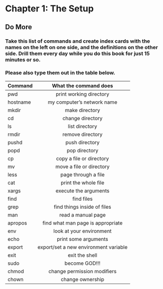 
# Chapter 1: The Setup

## Do More

### Take this list of commands and create index cards with the names on the left on one side, and the definitions on the other side. Drill them every day while you do this book for just 15 minutes or so. 

### Please also type them out in the table below.

| Command  | What the command does                  |
| -------- |:--------------------------------------:|
| pwd      | print working directory                |
| hostname | my computer’s network name             |
| mkdir    | make directory                         |
| cd       | change directory                       |
| ls       | list directory                         |
| rmdir    | remove directory                       |
| pushd    | push directory                         |
| popd     | pop directory                          | 
| cp       | copy a file or directory               |
| mv       | move a file or directory               |
| less     | page through a file                    |
| cat      | print the whole file                   |
| xargs    | execute the arguments                  |
| find     | find files                             |
| grep     | find things inside of files            |
| man      | read a manual page                     |
| apropos  | find what man page is appropriate      |
| env      | look at your environment               |
| echo     | print some arguments                   |
| export   | export/set a new environment variable  |
| exit     | exit the shell                         |
| sudo     | become GOD!!!                          |
| chmod    | change permission modifiers            |
| chown    | change ownership                       |
